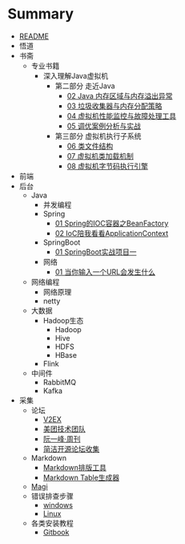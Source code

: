 # Summary

* [README](README.md)
* 悟道
* 书斋
    * 专业书籍
        * 深入理解Java虚拟机
            * 第二部分 走近Java
                * [02 Java 内存区域与内存溢出异常 ](书斋/专业书籍/01_深入理解Java虚拟机/02_Java内存区域与内存溢出异常.md)
                * [03 垃圾收集器与内存分配策略](书斋/专业书籍/01_深入理解Java虚拟机/03_垃圾收集器与内存分配策略.md)
                * [04 虚拟机性能监控与故障处理工具](书斋/专业书籍/01_深入理解Java虚拟机/04_虚拟机性能监控与故障处理工具.md)
                * [05 调优案例分析与实战](书斋/专业书籍/01_深入理解Java虚拟机/05_调优案例分析与实战.md)
            * 第三部分 虚拟机执行子系统
                * [06 类文件结构](书斋/专业书籍/01_深入理解Java虚拟机/06_类文件结构.md)
                * [07 虚拟机类加载机制](书斋/专业书籍/01_深入理解Java虚拟机/07_虚拟机类加载机制.md)
                * [08 虚拟机字节码执行引擎](书斋/专业书籍/01_深入理解Java虚拟机/08_虚拟机字节码执行引擎.md)
* 前端
* 后台
    * Java
        * 并发编程
        * Spring
            * [01 Spring的IOC容器之BeanFactory](后台/Java/04_Spring/01_Spring的IoC容器之BeanFactory.md)
            * [02 IoC陪我看看ApplicationContext](后台/Java/04_Spring/02_IoC容器ApplicationContext.md)
        * SpringBoot
            * [01 SpringBoot实战项目一](后台/Java/05_SpringCloud/01_SpringCloud实战项目一.md)
        * 网络
            * [01 当你输入一个URL会发生什么](后台/Java/06_网络/01_当你输入一个URL之后会发生什么.md)
    * 网络编程
        * 网络原理
        * netty
    * 大数据
        * Hadoop生态
            * Hadoop
            * Hive
            * HDFS
            * HBase
        * Flink
    * 中间件
        * RabbitMQ
        * Kafka
* 采集
    * 论坛
        * [V2EX](https://www.v2ex.com/)
        * [美团技术团队](https://www.tech.meituan.com)
        * [阮一峰·周刊](https://www.v2ex.com/)
        * [简洁开源论坛收集 ](采集/论坛/论坛.md)
    * Markdown
        * [Markdown排版工具](https://cyc2018.github.io/Text-Typesetting/)
        * [Markdown Table生成器](http://www.tablesgenerator.com/markdown_tables)
    * [Magi](https://magi.com)
    * 错误排查步骤
        * [windows](采集/错误排查步骤/Windows.md)
        * [Linux](采集/错误排查步骤/Linux.md)
    * 各类安装教程
        - [Gitbook](采集/论坛/01_Gitbook使用教程.md)

